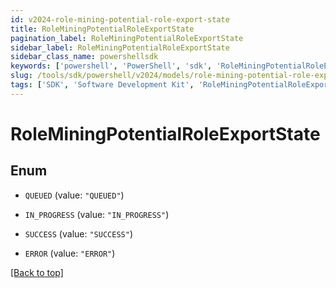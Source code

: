 ```yaml
---
id: v2024-role-mining-potential-role-export-state
title: RoleMiningPotentialRoleExportState
pagination_label: RoleMiningPotentialRoleExportState
sidebar_label: RoleMiningPotentialRoleExportState
sidebar_class_name: powershellsdk
keywords: ['powershell', 'PowerShell', 'sdk', 'RoleMiningPotentialRoleExportState', 'V2024RoleMiningPotentialRoleExportState'] 
slug: /tools/sdk/powershell/v2024/models/role-mining-potential-role-export-state
tags: ['SDK', 'Software Development Kit', 'RoleMiningPotentialRoleExportState', 'V2024RoleMiningPotentialRoleExportState']
---
```



# RoleMiningPotentialRoleExportState

## Enum


* `QUEUED` (value: `"QUEUED"`)

* `IN_PROGRESS` (value: `"IN_PROGRESS"`)

* `SUCCESS` (value: `"SUCCESS"`)

* `ERROR` (value: `"ERROR"`)


[[Back to top]](#) 

